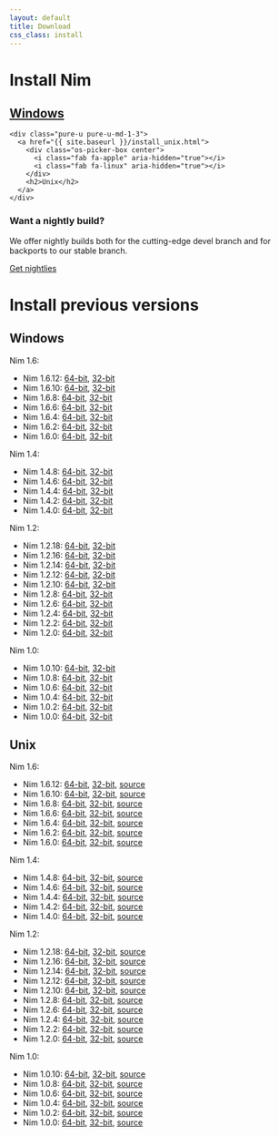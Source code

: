 ```yaml
---
layout: default
title: Download
css_class: install
---
```


<h1 class="text-centered page-title main-heading">Install Nim</h1>

<div class="slim content">
  <div class="pure-g center os-pickers">
    <div class="pure-u pure-u-md-1-3">
      <a href="{{ site.baseurl }}/install_windows.html">
        <div class="os-picker-box center">
          <i class="fab fa-windows" aria-hidden="true"></i>
        </div>
        <h2>Windows</h2>
      </a>
    </div>

    <div class="pure-u pure-u-md-1-3">
      <a href="{{ site.baseurl }}/install_unix.html">
        <div class="os-picker-box center">
          <i class="fab fa-apple" aria-hidden="true"></i>
          <i class="fab fa-linux" aria-hidden="true"></i>
        </div>
        <h2>Unix</h2>
      </a>
    </div>
  </div>
</div>

<section class="background-faded call-to-action">
  <section class="content text-centered center-banner">
    <h1 class="section-heading">
      <i class="far fa-moon fa-2x" aria-hidden="true"></i>
      Want a nightly build?
    </h1>
    <div class="pure-g center">
      <div class="pure-u-1-2">
        <p>
          We offer nightly builds both for the cutting-edge devel branch and
          for backports to our stable branch.
        </p>
      </div>
      <div class="pure-u-1 center">
        <a class="pure-button" href="https://github.com/nim-lang/nightlies/releases">Get nightlies</a>
      </div>
    </div>
  </section>
</section>


<h1 class="text-centered page-title main-heading">Install previous versions</h1>

<div class="slim content center">
  <div class="pure-u pure-u-md-1-3">
    <h2>Windows</h2>
    Nim 1.6:
    <ul>
      <li>Nim 1.6.12:
      <a href="{{ site.baseurl }}/download/nim-1.6.12_x64.zip">64-bit</a>,
      <a href="{{ site.baseurl }}/download/nim-1.6.12_x32.zip">32-bit</a>
      </li>
      <li>Nim 1.6.10:
      <a href="{{ site.baseurl }}/download/nim-1.6.10_x64.zip">64-bit</a>,
      <a href="{{ site.baseurl }}/download/nim-1.6.10_x32.zip">32-bit</a>
      </li>
      <li>Nim 1.6.8:
      <a href="{{ site.baseurl }}/download/nim-1.6.8_x64.zip">64-bit</a>,
      <a href="{{ site.baseurl }}/download/nim-1.6.8_x32.zip">32-bit</a>
      </li>
      <li>Nim 1.6.6:
      <a href="{{ site.baseurl }}/download/nim-1.6.6_x64.zip">64-bit</a>,
      <a href="{{ site.baseurl }}/download/nim-1.6.6_x32.zip">32-bit</a>
      </li>
      <li>Nim 1.6.4:
      <a href="{{ site.baseurl }}/download/nim-1.6.4_x64.zip">64-bit</a>,
      <a href="{{ site.baseurl }}/download/nim-1.6.4_x32.zip">32-bit</a>
      </li>
      <li>Nim 1.6.2:
      <a href="{{ site.baseurl }}/download/nim-1.6.2_x64.zip">64-bit</a>,
      <a href="{{ site.baseurl }}/download/nim-1.6.2_x32.zip">32-bit</a>
      </li>
      <li>Nim 1.6.0:
      <a href="{{ site.baseurl }}/download/nim-1.6.0_x64.zip">64-bit</a>,
      <a href="{{ site.baseurl }}/download/nim-1.6.0_x32.zip">32-bit</a>
      </li>
    </ul>
    Nim 1.4:
    <ul>
      <li>Nim 1.4.8:
      <a href="{{ site.baseurl }}/download/nim-1.4.8_x64.zip">64-bit</a>,
      <a href="{{ site.baseurl }}/download/nim-1.4.8_x32.zip">32-bit</a>
      </li>
      <li>Nim 1.4.6:
      <a href="{{ site.baseurl }}/download/nim-1.4.6_x64.zip">64-bit</a>,
      <a href="{{ site.baseurl }}/download/nim-1.4.6_x32.zip">32-bit</a>
      </li>
      <li>Nim 1.4.4:
      <a href="{{ site.baseurl }}/download/nim-1.4.4_x64.zip">64-bit</a>,
      <a href="{{ site.baseurl }}/download/nim-1.4.4_x32.zip">32-bit</a>
      </li>
      <li>Nim 1.4.2:
      <a href="{{ site.baseurl }}/download/nim-1.4.2_x64.zip">64-bit</a>,
      <a href="{{ site.baseurl }}/download/nim-1.4.2_x32.zip">32-bit</a>
      </li>
      <li>Nim 1.4.0:
      <a href="{{ site.baseurl }}/download/nim-1.4.0_x64.zip">64-bit</a>,
      <a href="{{ site.baseurl }}/download/nim-1.4.0_x32.zip">32-bit</a>
      </li>
    </ul>
    Nim 1.2:
    <ul>
      <li>Nim 1.2.18:
      <a href="{{ site.baseurl }}/download/nim-1.2.18_x64.zip">64-bit</a>,
      <a href="{{ site.baseurl }}/download/nim-1.2.18_x32.zip">32-bit</a>
      </li>
      <li>Nim 1.2.16:
      <a href="{{ site.baseurl }}/download/nim-1.2.16_x64.zip">64-bit</a>,
      <a href="{{ site.baseurl }}/download/nim-1.2.16_x32.zip">32-bit</a>
      </li>
      <li>Nim 1.2.14:
      <a href="{{ site.baseurl }}/download/nim-1.2.14_x64.zip">64-bit</a>,
      <a href="{{ site.baseurl }}/download/nim-1.2.14_x32.zip">32-bit</a>
      </li>
      <li>Nim 1.2.12:
      <a href="{{ site.baseurl }}/download/nim-1.2.12_x64.zip">64-bit</a>,
      <a href="{{ site.baseurl }}/download/nim-1.2.12_x32.zip">32-bit</a>
      </li>
      <li>Nim 1.2.10:
      <a href="{{ site.baseurl }}/download/nim-1.2.10_x64.zip">64-bit</a>,
      <a href="{{ site.baseurl }}/download/nim-1.2.10_x32.zip">32-bit</a>
      </li>
      <li>Nim 1.2.8:
      <a href="{{ site.baseurl }}/download/nim-1.2.8_x64.zip">64-bit</a>,
      <a href="{{ site.baseurl }}/download/nim-1.2.8_x32.zip">32-bit</a>
      </li>
      <li>Nim 1.2.6:
      <a href="{{ site.baseurl }}/download/nim-1.2.6_x64.zip">64-bit</a>,
      <a href="{{ site.baseurl }}/download/nim-1.2.6_x32.zip">32-bit</a>
      </li>
      <li>Nim 1.2.4:
      <a href="{{ site.baseurl }}/download/nim-1.2.4_x64.zip">64-bit</a>,
      <a href="{{ site.baseurl }}/download/nim-1.2.4_x32.zip">32-bit</a>
      </li>
      <li>Nim 1.2.2:
      <a href="{{ site.baseurl }}/download/nim-1.2.2_x64.zip">64-bit</a>,
      <a href="{{ site.baseurl }}/download/nim-1.2.2_x32.zip">32-bit</a>
      </li>
      <li>Nim 1.2.0:
      <a href="{{ site.baseurl }}/download/nim-1.2.0_x64.zip">64-bit</a>,
      <a href="{{ site.baseurl }}/download/nim-1.2.0_x32.zip">32-bit</a>
      </li>
    </ul>
    Nim 1.0:
    <ul>
      <li>Nim 1.0.10:
      <a href="{{ site.baseurl }}/download/nim-1.0.10_x64.zip">64-bit</a>,
      <a href="{{ site.baseurl }}/download/nim-1.0.10_x32.zip">32-bit</a>
      </li>
      <li>Nim 1.0.8:
      <a href="{{ site.baseurl }}/download/nim-1.0.8_x64.zip">64-bit</a>,
      <a href="{{ site.baseurl }}/download/nim-1.0.8_x32.zip">32-bit</a>
      </li>
      <li>Nim 1.0.6:
      <a href="{{ site.baseurl }}/download/nim-1.0.6_x64.zip">64-bit</a>,
      <a href="{{ site.baseurl }}/download/nim-1.0.6_x32.zip">32-bit</a>
      </li>
      <li>Nim 1.0.4:
      <a href="{{ site.baseurl }}/download/nim-1.0.4_x64.zip">64-bit</a>,
      <a href="{{ site.baseurl }}/download/nim-1.0.4_x32.zip">32-bit</a>
      </li>
      <li>Nim 1.0.2:
      <a href="{{ site.baseurl }}/download/nim-1.0.2_x64.zip">64-bit</a>,
      <a href="{{ site.baseurl }}/download/nim-1.0.2_x32.zip">32-bit</a>
      </li>
      <li>Nim 1.0.0:
      <a href="{{ site.baseurl }}/download/nim-1.0.0_x64.zip">64-bit</a>,
      <a href="{{ site.baseurl }}/download/nim-1.0.0_x32.zip">32-bit</a>
      </li>
    </ul>
  </div>

  <div class="pure-u pure-u-md-1-8"></div>

  <div class="pure-u pure-u-md-1-3">
    <h2>Unix</h2>
    Nim 1.6:
    <ul>
      <li>Nim 1.6.12:
      <a href="{{ site.baseurl }}/download/nim-1.6.12-linux_x64.tar.xz">64-bit</a>,
      <a href="{{ site.baseurl }}/download/nim-1.6.12-linux_x32.tar.xz">32-bit</a>,
      <a href="{{ site.baseurl }}/download/nim-1.6.12.tar.xz">source</a>
      </li>
      <li>Nim 1.6.10:
      <a href="{{ site.baseurl }}/download/nim-1.6.10-linux_x64.tar.xz">64-bit</a>,
      <a href="{{ site.baseurl }}/download/nim-1.6.10-linux_x32.tar.xz">32-bit</a>,
      <a href="{{ site.baseurl }}/download/nim-1.6.10.tar.xz">source</a>
      </li>
      <li>Nim 1.6.8:
      <a href="{{ site.baseurl }}/download/nim-1.6.8-linux_x64.tar.xz">64-bit</a>,
      <a href="{{ site.baseurl }}/download/nim-1.6.8-linux_x32.tar.xz">32-bit</a>,
      <a href="{{ site.baseurl }}/download/nim-1.6.8.tar.xz">source</a>
      </li>
      <li>Nim 1.6.6:
      <a href="{{ site.baseurl }}/download/nim-1.6.6-linux_x64.tar.xz">64-bit</a>,
      <a href="{{ site.baseurl }}/download/nim-1.6.6-linux_x32.tar.xz">32-bit</a>,
      <a href="{{ site.baseurl }}/download/nim-1.6.6.tar.xz">source</a>
      </li>
      <li>Nim 1.6.4:
      <a href="{{ site.baseurl }}/download/nim-1.6.4-linux_x64.tar.xz">64-bit</a>,
      <a href="{{ site.baseurl }}/download/nim-1.6.4-linux_x32.tar.xz">32-bit</a>,
      <a href="{{ site.baseurl }}/download/nim-1.6.4.tar.xz">source</a>
      </li>
      <li>Nim 1.6.2:
      <a href="{{ site.baseurl }}/download/nim-1.6.2-linux_x64.tar.xz">64-bit</a>,
      <a href="{{ site.baseurl }}/download/nim-1.6.2-linux_x32.tar.xz">32-bit</a>,
      <a href="{{ site.baseurl }}/download/nim-1.6.2.tar.xz">source</a>
      </li>
      <li>Nim 1.6.0:
      <a href="{{ site.baseurl }}/download/nim-1.6.0-linux_x64.tar.xz">64-bit</a>,
      <a href="{{ site.baseurl }}/download/nim-1.6.0-linux_x32.tar.xz">32-bit</a>,
      <a href="{{ site.baseurl }}/download/nim-1.6.0.tar.xz">source</a>
      </li>
    </ul>
    Nim 1.4:
    <ul>
      <li>Nim 1.4.8:
      <a href="{{ site.baseurl }}/download/nim-1.4.8-linux_x64.tar.xz">64-bit</a>,
      <a href="{{ site.baseurl }}/download/nim-1.4.8-linux_x32.tar.xz">32-bit</a>,
      <a href="{{ site.baseurl }}/download/nim-1.4.8.tar.xz">source</a>
      </li>
      <li>Nim 1.4.6:
      <a href="{{ site.baseurl }}/download/nim-1.4.6-linux_x64.tar.xz">64-bit</a>,
      <a href="{{ site.baseurl }}/download/nim-1.4.6-linux_x32.tar.xz">32-bit</a>,
      <a href="{{ site.baseurl }}/download/nim-1.4.6.tar.xz">source</a>
      </li>
      <li>Nim 1.4.4:
      <a href="{{ site.baseurl }}/download/nim-1.4.4-linux_x64.tar.xz">64-bit</a>,
      <a href="{{ site.baseurl }}/download/nim-1.4.4-linux_x32.tar.xz">32-bit</a>,
      <a href="{{ site.baseurl }}/download/nim-1.4.4.tar.xz">source</a>
      </li>
      <li>Nim 1.4.2:
      <a href="{{ site.baseurl }}/download/nim-1.4.2-linux_x64.tar.xz">64-bit</a>,
      <a href="{{ site.baseurl }}/download/nim-1.4.2-linux_x32.tar.xz">32-bit</a>,
      <a href="{{ site.baseurl }}/download/nim-1.4.2.tar.xz">source</a>
      </li>
      <li>Nim 1.4.0:
      <a href="{{ site.baseurl }}/download/nim-1.4.0-linux_x64.tar.xz">64-bit</a>,
      <a href="{{ site.baseurl }}/download/nim-1.4.0-linux_x32.tar.xz">32-bit</a>,
      <a href="{{ site.baseurl }}/download/nim-1.4.0.tar.xz">source</a>
      </li>
    </ul>
    Nim 1.2:
    <ul>
      <li>Nim 1.2.18:
      <a href="{{ site.baseurl }}/download/nim-1.2.18-linux_x64.tar.xz">64-bit</a>,
      <a href="{{ site.baseurl }}/download/nim-1.2.18-linux_x32.tar.xz">32-bit</a>,
      <a href="{{ site.baseurl }}/download/nim-1.2.18.tar.xz">source</a>
      </li>
      <li>Nim 1.2.16:
      <a href="{{ site.baseurl }}/download/nim-1.2.16-linux_x64.tar.xz">64-bit</a>,
      <a href="{{ site.baseurl }}/download/nim-1.2.16-linux_x32.tar.xz">32-bit</a>,
      <a href="{{ site.baseurl }}/download/nim-1.2.16.tar.xz">source</a>
      </li>
      <li>Nim 1.2.14:
      <a href="{{ site.baseurl }}/download/nim-1.2.14-linux_x64.tar.xz">64-bit</a>,
      <a href="{{ site.baseurl }}/download/nim-1.2.14-linux_x32.tar.xz">32-bit</a>,
      <a href="{{ site.baseurl }}/download/nim-1.2.14.tar.xz">source</a>
      </li>
      <li>Nim 1.2.12:
      <a href="{{ site.baseurl }}/download/nim-1.2.12-linux_x64.tar.xz">64-bit</a>,
      <a href="{{ site.baseurl }}/download/nim-1.2.12-linux_x32.tar.xz">32-bit</a>,
      <a href="{{ site.baseurl }}/download/nim-1.2.12.tar.xz">source</a>
      </li>
      <li>Nim 1.2.10:
      <a href="{{ site.baseurl }}/download/nim-1.2.10-linux_x64.tar.xz">64-bit</a>,
      <a href="{{ site.baseurl }}/download/nim-1.2.10-linux_x32.tar.xz">32-bit</a>,
      <a href="{{ site.baseurl }}/download/nim-1.2.10.tar.xz">source</a>
      </li>
      <li>Nim 1.2.8:
      <a href="{{ site.baseurl }}/download/nim-1.2.8-linux_x64.tar.xz">64-bit</a>,
      <a href="{{ site.baseurl }}/download/nim-1.2.8-linux_x32.tar.xz">32-bit</a>,
      <a href="{{ site.baseurl }}/download/nim-1.2.8.tar.xz">source</a>
      </li>
      <li>Nim 1.2.6:
      <a href="{{ site.baseurl }}/download/nim-1.2.6-linux_x64.tar.xz">64-bit</a>,
      <a href="{{ site.baseurl }}/download/nim-1.2.6-linux_x32.tar.xz">32-bit</a>,
      <a href="{{ site.baseurl }}/download/nim-1.2.6.tar.xz">source</a>
      </li>
      <li>Nim 1.2.4:
      <a href="{{ site.baseurl }}/download/nim-1.2.4-linux_x64.tar.xz">64-bit</a>,
      <a href="{{ site.baseurl }}/download/nim-1.2.4-linux_x32.tar.xz">32-bit</a>,
      <a href="{{ site.baseurl }}/download/nim-1.2.4.tar.xz">source</a>
      </li>
      <li>Nim 1.2.2:
      <a href="{{ site.baseurl }}/download/nim-1.2.2-linux_x64.tar.xz">64-bit</a>,
      <a href="{{ site.baseurl }}/download/nim-1.2.2-linux_x32.tar.xz">32-bit</a>,
      <a href="{{ site.baseurl }}/download/nim-1.2.2.tar.xz">source</a>
      </li>
      <li>Nim 1.2.0:
      <a href="{{ site.baseurl }}/download/nim-1.2.0-linux_x64.tar.xz">64-bit</a>,
      <a href="{{ site.baseurl }}/download/nim-1.2.0-linux_x32.tar.xz">32-bit</a>,
      <a href="{{ site.baseurl }}/download/nim-1.2.0.tar.xz">source</a>
      </li>
    </ul>
    Nim 1.0:
    <ul>
      <li>Nim 1.0.10:
      <a href="{{ site.baseurl }}/download/nim-1.0.10-linux_x64.tar.xz">64-bit</a>,
      <a href="{{ site.baseurl }}/download/nim-1.0.10-linux_x32.tar.xz">32-bit</a>,
      <a href="{{ site.baseurl }}/download/nim-1.0.10.tar.xz">source</a>
      </li>
      <li>Nim 1.0.8:
      <a href="{{ site.baseurl }}/download/nim-1.0.8-linux_x64.tar.xz">64-bit</a>,
      <a href="{{ site.baseurl }}/download/nim-1.0.8-linux_x32.tar.xz">32-bit</a>,
      <a href="{{ site.baseurl }}/download/nim-1.0.8.tar.xz">source</a>
      </li>
      <li>Nim 1.0.6:
      <a href="{{ site.baseurl }}/download/nim-1.0.6-linux_x64.tar.xz">64-bit</a>,
      <a href="{{ site.baseurl }}/download/nim-1.0.6-linux_x32.tar.xz">32-bit</a>,
      <a href="{{ site.baseurl }}/download/nim-1.0.6.tar.xz">source</a>
      </li>
      <li>Nim 1.0.4:
      <a href="{{ site.baseurl }}/download/nim-1.0.4-linux_x64.tar.xz">64-bit</a>,
      <a href="{{ site.baseurl }}/download/nim-1.0.4-linux_x32.tar.xz">32-bit</a>,
      <a href="{{ site.baseurl }}/download/nim-1.0.4.tar.xz">source</a>
      </li>
      <li>Nim 1.0.2:
      <a href="{{ site.baseurl }}/download/nim-1.0.2-linux_x64.tar.xz">64-bit</a>,
      <a href="{{ site.baseurl }}/download/nim-1.0.2-linux_x32.tar.xz">32-bit</a>,
      <a href="{{ site.baseurl }}/download/nim-1.0.2.tar.xz">source</a>
      </li>
      <li>Nim 1.0.0:
      <a href="{{ site.baseurl }}/download/nim-1.0.0-linux_x64.tar.xz">64-bit</a>,
      <a href="{{ site.baseurl }}/download/nim-1.0.0-linux_x32.tar.xz">32-bit</a>,
      <a href="{{ site.baseurl }}/download/nim-1.0.0.tar.xz">source</a>
      </li>
    </ul>
  </div>
</div>
